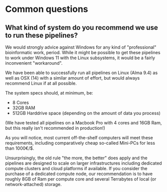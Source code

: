 # Common questions

## What kind of system do you recommend we use to run these pipelines?

We would strongly advice against Windows for any kind of "professional" bioinformatic work, period. While it might be possible to get these pipelines to work under Windows 11 with the Linux subsystems, it would be a fairly inconvenient "workaround". 

We have been able to successfully run all pipelines on Linux (Alma 9.4) as well as OSX (14) with a similar amount of effort, but would always recommend Linux if at all possible. 

The system specs should, at minimum, be:

- 8 Cores
- 32GB RAM
- 512GB Harddrive space (depending on the amount of data you process)

(We have tested all pipelines on a Macbook Pro with 4 cores and 16GB Ram, but this really isn't recommended in production!)

As you will notice, most current off-the-shelf computers will meet these requirements, including comparatively cheap so-called Mini-PCs for less than 1000€/$. 

Unsurprisingly, the old rule "the more, the better" does apply and the pipelines are designed to scale on larger infrastructures including dedicated compute clusters and cloud platforms if available. If you consider the purchase of a dedicated compute node, our recommendation is to have  roughly 8GB of Ram per compute core and several Terrabytes of local (or network-attached) storage. 
